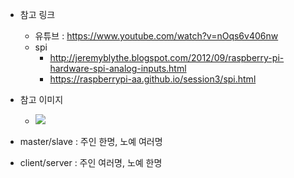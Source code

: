 * 참고 링크
  - 유튜브 : https://www.youtube.com/watch?v=nOqs6v406nw
  - spi 
    - http://jeremyblythe.blogspot.com/2012/09/raspberry-pi-hardware-spi-analog-inputs.html
    - https://raspberrypi-aa.github.io/session3/spi.html
    
* 참고 이미지
  - ![](https://mblogthumb-phinf.pstatic.net/20160404_136/darknisia_1459734676407XNY6R_PNG/1.png?type=w2)

* master/slave : 주인 한명, 노예 여러명
* client/server : 주인 여러명, 노예 한명
